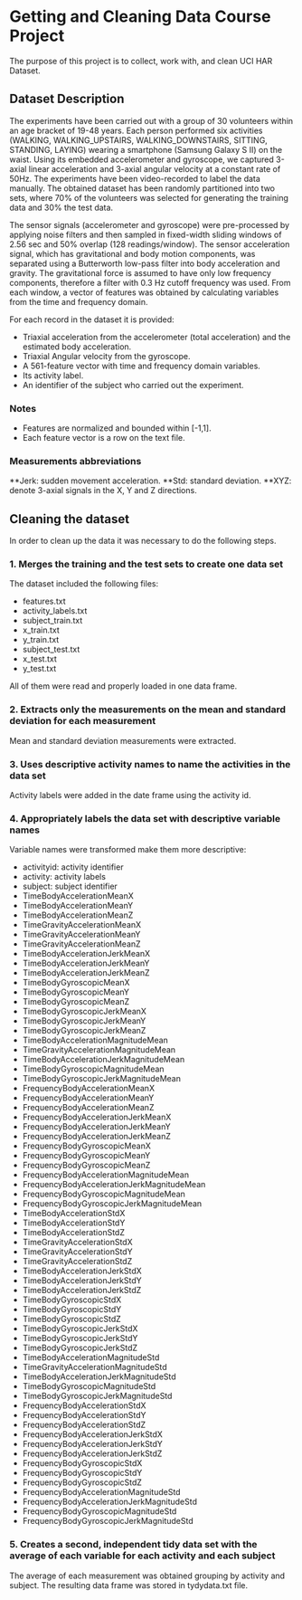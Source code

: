 # Getting and Cleaning Data Course Project

The purpose of this project is to collect, work with, and clean UCI HAR Dataset.

## Dataset Description

The experiments have been carried out with a group of 30 volunteers within an age bracket of 19-48 years. Each person performed six activities (WALKING, WALKING_UPSTAIRS, WALKING_DOWNSTAIRS, SITTING, STANDING, LAYING) wearing a smartphone (Samsung Galaxy S II) on the waist. Using its embedded accelerometer and gyroscope, we captured 3-axial linear acceleration and 3-axial angular velocity at a constant rate of 50Hz. The experiments have been video-recorded to label the data manually. The obtained dataset has been randomly partitioned into two sets, where 70% of the volunteers was selected for generating the training data and 30% the test data.

The sensor signals (accelerometer and gyroscope) were pre-processed by applying noise filters and then sampled in fixed-width sliding windows of 2.56 sec and 50% overlap (128 readings/window). The sensor acceleration signal, which has gravitational and body motion components, was separated using a Butterworth low-pass filter into body acceleration and gravity. The gravitational force is assumed to have only low frequency components, therefore a filter with 0.3 Hz cutoff frequency was used. From each window, a vector of features was obtained by calculating variables from the time and frequency domain.

For each record in the dataset it is provided:
- Triaxial acceleration from the accelerometer (total acceleration) and the estimated body acceleration.
- Triaxial Angular velocity from the gyroscope.
- A 561-feature vector with time and frequency domain variables.
- Its activity label.
- An identifier of the subject who carried out the experiment.

### Notes

- Features are normalized and bounded within [-1,1].
- Each feature vector is a row on the text file.

### Measurements abbreviations

**Jerk: sudden movement acceleration.
**Std: standard deviation.
**XYZ: denote 3-axial signals in the X, Y and Z directions.

## Cleaning the dataset

In order to clean up the data it was necessary to do the following steps.

### 1. Merges the training and the test sets to create one data set

The dataset included the following files:

- features.txt
- activity_labels.txt
- subject_train.txt
- x_train.txt
- y_train.txt
- subject_test.txt
- x_test.txt
- y_test.txt

All of them were read and properly loaded in one data frame.

### 2. Extracts only the measurements on the mean and standard deviation for each measurement

Mean and standard deviation measurements were extracted.

### 3. Uses descriptive activity names to name the activities in the data set

Activity labels were added in the date frame using the activity id.

### 4. Appropriately labels the data set with descriptive variable names

Variable names were transformed make them more descriptive:

* activityid: activity identifier
* activity: activity labels
* subject: subject identifier
* TimeBodyAccelerationMeanX
* TimeBodyAccelerationMeanY
* TimeBodyAccelerationMeanZ
* TimeGravityAccelerationMeanX
* TimeGravityAccelerationMeanY
* TimeGravityAccelerationMeanZ
* TimeBodyAccelerationJerkMeanX
* TimeBodyAccelerationJerkMeanY
* TimeBodyAccelerationJerkMeanZ
* TimeBodyGyroscopicMeanX
* TimeBodyGyroscopicMeanY
* TimeBodyGyroscopicMeanZ
* TimeBodyGyroscopicJerkMeanX
* TimeBodyGyroscopicJerkMeanY
* TimeBodyGyroscopicJerkMeanZ
* TimeBodyAccelerationMagnitudeMean
* TimeGravityAccelerationMagnitudeMean
* TimeBodyAccelerationJerkMagnitudeMean
* TimeBodyGyroscopicMagnitudeMean
* TimeBodyGyroscopicJerkMagnitudeMean
* FrequencyBodyAccelerationMeanX
* FrequencyBodyAccelerationMeanY
* FrequencyBodyAccelerationMeanZ
* FrequencyBodyAccelerationJerkMeanX
* FrequencyBodyAccelerationJerkMeanY
* FrequencyBodyAccelerationJerkMeanZ
* FrequencyBodyGyroscopicMeanX
* FrequencyBodyGyroscopicMeanY
* FrequencyBodyGyroscopicMeanZ
* FrequencyBodyAccelerationMagnitudeMean
* FrequencyBodyAccelerationJerkMagnitudeMean
* FrequencyBodyGyroscopicMagnitudeMean
* FrequencyBodyGyroscopicJerkMagnitudeMean
* TimeBodyAccelerationStdX
* TimeBodyAccelerationStdY
* TimeBodyAccelerationStdZ
* TimeGravityAccelerationStdX
* TimeGravityAccelerationStdY
* TimeGravityAccelerationStdZ
* TimeBodyAccelerationJerkStdX
* TimeBodyAccelerationJerkStdY
* TimeBodyAccelerationJerkStdZ
* TimeBodyGyroscopicStdX
* TimeBodyGyroscopicStdY
* TimeBodyGyroscopicStdZ
* TimeBodyGyroscopicJerkStdX
* TimeBodyGyroscopicJerkStdY
* TimeBodyGyroscopicJerkStdZ
* TimeBodyAccelerationMagnitudeStd
* TimeGravityAccelerationMagnitudeStd
* TimeBodyAccelerationJerkMagnitudeStd
* TimeBodyGyroscopicMagnitudeStd
* TimeBodyGyroscopicJerkMagnitudeStd
* FrequencyBodyAccelerationStdX
* FrequencyBodyAccelerationStdY
* FrequencyBodyAccelerationStdZ
* FrequencyBodyAccelerationJerkStdX
* FrequencyBodyAccelerationJerkStdY
* FrequencyBodyAccelerationJerkStdZ
* FrequencyBodyGyroscopicStdX
* FrequencyBodyGyroscopicStdY
* FrequencyBodyGyroscopicStdZ
* FrequencyBodyAccelerationMagnitudeStd
* FrequencyBodyAccelerationJerkMagnitudeStd
* FrequencyBodyGyroscopicMagnitudeStd
* FrequencyBodyGyroscopicJerkMagnitudeStd

### 5. Creates a second, independent tidy data set with the average of each variable for each activity and each subject

The average of each measurement was obtained grouping by activity and subject. The resulting data frame was stored in tydydata.txt file.